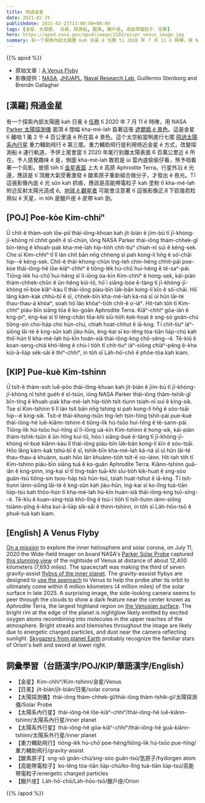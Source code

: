 ```yaml
---
title: 飛過金星
date: 2021-02-25
publishdate: 2021-02-25T13:00:00+08:00
tags: [金星，太陽圈， 日冕，探測船, 酸素, 臘戶座, 高能帶電粒子，任務]
hero: https://apod.nasa.gov/apod/image/2102/wispr_venus_image.jpg
summary: 有一个探索內部太陽圈 kah 日冕 ê 任務 tī 2020 年 7 月 11 ê 時陣，用 NASA Parker 太陽探測儀面頂 ê 闊幅 kha-mé-lah 翕著這个遮爾媠 ê 景色。
---
```


{{% apod %}}

- 原始文章：[A Venus Flyby](https://apod.nasa.gov/apod/ap210225.html)
- 影像提供：[NASA][NASA], [JHUAPL][JHUAPL], [Naval Research Lab][Naval Research Lab], Guillermo Stenborg and Brendn Gallagher


## [漢羅] 飛過金星

有一个探索內部太陽圈 kah 日冕 ê [任務][On a mission] tī 2020 年 7 月 11 ê 時陣，用 NASA [Parker 太陽探測儀][Parker Solar Probe] 面頂 ê 闊幅 kha-mé-lah 翕著這張 [遮爾媠 ê 景色][this stunning view]。這是金星 tī 離咱 1 萬 2 千 4 百公里遠 ê 所在翕 ê 景色。這个太空船當咧進行七擺 [飛過太陽系內行星][flybys of the inner planet] 重力輔助飛行 ê 第三擺。重力輔助飛行是利用倚近金星 ê 方式，改變探測船 ê 運行軌道，予伊上尾會當 tī 2020 年尾行到離太陽表面 6 百萬公里近 ê 所在。予人感覺趣味 ê 是，側面 kha-mé-lah 敢若是 ùi 雲內底偷偷仔看，煞予咱看著一个烏影。彼搭 to̍h tī [金星表面][the Venusian surface] 上大 ê 高原 Aphrodite Terra。行星外沿 ê 光邊，應該是 tī 頂層大氣受著激發 ê 酸素原子重新組合做分子，才發出 ê 夜光。Tī 這張影像內底 ê 光 sûn kah 抓痕，應該是高能帶電粒子 kah 塗粉 tī kha-mé-lah 附近反射太陽光造成 ê。[地球 ê 觀星者][Skygazers from planet Earth] 可能會注意著 tī 這張影像正爿下跤幾若粒熟似 ê 天星，in to̍h 是臘戶座 ê 皮帶 kah 劍。

## [POJ] Poe-kòe Kim-chhiⁿ

Ū chi̍t-ê thàm-soh lōe-pō͘ thài-iông-khoan kah ji̍t-bián ê jīm-bū tī jī-khòng-jī-khòng nî chhit goe̍h ê sî-chūn, iōng NASA Parker thài-iông thàm-chhek-gî bīn-téng ê khoah-pak kha-mé-lah hip-tio̍h chi̍t-tiuⁿ chiah-nī súi ê kéng-sek. Che sī Kim-chhiⁿ tī lî lán chi̍t bān nn̄g chheng sì pah kong-lí hn̄g ê só͘-chāi hip--ê kéng-sek. Chit-ê thài-khong-chûn tng-leh chìn-hêng chhit-pái poe-kòe thài-iông-hē lōe-kiâⁿ-chhiⁿ ê tiōng-le̍k hú-chō͘ hui-hêng ê tē-saⁿ-pái. Tiōng-le̍k hú-chō͘ hui-hêng sī lī-iōng óa-kīn Kim-chhiⁿ ê hong-sek, kái-piàn thàm-chhek-chûn ê ūn-hêng kúi-tō, hō͘ i siāng-bóe ē-tàng tī jī-khòng-jī-khòng nî-bóe kiâⁿ-kàu lî thài-iông piáu-bīn la̍k-bān kong-lí kīn ê só͘-chāi. Hō͘ lâng kám-kak chhù-bī ê sī, chhek-bīn kha-mé-lah ká-ná sī ùi hûn lāi-té thau-thau-á khòaⁿ, soah hō͘ lán khòaⁿ-tio̍h chi̍t-ê o͘-iáⁿ. Hit-tah to̍h tī Kim-chhiⁿ piáu-bīn siāng tōa ê ko-goân Aphrodite Terra. Kiâⁿ-chhiⁿ gōa-iân ê kng-piⁿ, èng-kai sī tī téng-chân tōa-khì siū-tio̍h kek-hoat ê sng-sò͘ goân-chú tiông-sin cho͘-ha̍p chò hūn-chú, chiah hoat-chhut ê iā-kng. Tī chi̍t-tiuⁿ iáⁿ-siōng lāi-té ê kng-sûn kah jiàu-hûn, èng-kai sī ko-lêng tòa-tiān lia̍p-chú kah thô͘-hún tī kha-mé-lah hù-kīn hoán-siā thài-iông-kng chō-sêng--ê. Tē-kiû ê koan-seng-chiá khó-lêng ē chù-ì tio̍h tī chi̍t-tiuⁿ iáⁿ-siōng chiàⁿ-pêng ē-kha kúi-ā-lia̍p se̍k-sāi ê thiⁿ-chhiⁿ, in to̍h sī La̍h-hō͘-chō ê phôe-tòa kah kiam.


## [KIP] Pue-kuè Kim-tshinn

Ū tsi̍t-ê thàm-soh luē-pōo thài-iông-khuan kah ji̍t-bián ê jīm-bū tī jī-khòng-jī-khòng nî tshit gue̍h ê sî-tsūn, iōng NASA Parker thài-iông thàm-tshik-gî bīn-tíng ê khuah-pak kha-mé-lah hip-tio̍h tsi̍t-tiunn tsiah-nī suí ê kíng-sik. Tse sī Kim-tshinn tī lî lán tsi̍t bān nn̄g tshing sì pah kong-lí hn̄g ê sóo-tsāi hip--ê kíng-sik. Tsit-ê thài-khong-tsûn tng-leh tsìn-hîng tshit-pái pue-kuè thài-iông-hē luē-kiânn-tshinn ê tiōng-li̍k hú-tsōo hui-hîng ê tē-sann-pái. Tiōng-li̍k hú-tsōo hui-hîng sī lī-iōng uá-kīn Kim-tshinn ê hong-sik, kái-piàn thàm-tshik-tsûn ê ūn-hîng kuí-tō, hōo i siāng-bué ē-tàng tī jī-khòng-jī-khòng nî-bué kiânn-kàu lî thài-iông piáu-bīn la̍k-bān kong-lí kīn ê sóo-tsāi. Hōo lâng kám-kak tshù-bī ê sī, tshik-bīn kha-mé-lah ká-ná sī uì hûn lāi-té thau-thau-á khuànn, suah hōo lán khuànn-tio̍h tsi̍t-ê oo-iánn. Hit-tah to̍h tī Kim-tshinn piáu-bīn siāng tuā ê ko-guân Aphrodite Terra. Kiânn-tshinn guā-iân ê kng-pinn, ìng-kai sī tī tíng-tsân tuā-khì sīu-tio̍h kik-huat ê sng-sòo guân-tsú tiông-sin tsoo-ha̍p tsò hūn-tsú, tsiah huat-tshut ê iā-kng. Tī tsi̍t-tiunn iánn-siōng lāi-té ê kng-sûn kah jiàu-hûn, ìng-kai sī ko-lîng tuà-tiān lia̍p-tsú kah thôo-hún tī kha-mé-lah hù-kīn huán-siā thài-iông-kng tsō-sîng--ê. Tē-kîu ê kuan-sing-tsiá khó-lîng ē tsù-ì tio̍h tī tsi̍t-tiunn iánn-siōng tsiànn-pîng ē-kha kuí-ā-lia̍p si̍k-sāi ê thinn-tshinn, in to̍h sī La̍h-hōo-tsō ê phuê-tuà kah kiam.



## [English] A Venus Flyby

[On a mission][On a mission] to explore the inner heliosphere and solar corona, on July 11, 2020 the Wide-field Imager on board NASA's [Parker Solar Probe][Parker Solar Probe] captured [this stunning view][this stunning view] of the nightside of Venus at distance of about 12,400 kilometers (7,693 miles). The spacecraft was making the third of seven gravity-assist [flybys of the inner planet][flybys of the inner planet]. The gravity-asssist flybys are designed to [use the approach][use the approach] to Venus to help the probe alter its orbit to ultimately come within 6 million kilometers (4 million miles) of the solar surface in late 2025. A surprising image, the side-looking camera seems to peer through the clouds to show a dark feature near the center known as Aphrodite Terra, the largest highland region on [the Venusian surface][the Venusian surface]. The bright rim at the edge of the planet is nightglow likely emitted by excited oxygen atoms recombining into molecules in the upper reaches of the atmosphere. Bright streaks and blemishes throughout the image are likely due to energetic charged particles, and dust near the camera reflecting sunlight. [Skygazers from planet Earth][Skygazers from planet Earth] probably recognize the familiar stars of Orion's belt and sword at lower right.


## 詞彙學習（台語漢字/POJ/KIP/華語漢字/English）

- 【金星】Kim-chhiⁿ/Kim-tshinn/金星/Venus
- 【日冕】ji̍t-bián/ji̍t-bián/日冕/solar corona
- 【太陽探測儀】thài-iông thàm-chhek-gî/thài-iông thàm-tshik-gî/太陽探測儀/Solar Probe
- 【太陽系內行星】thài-iông-hē lōe-kiâⁿ-chhiⁿ/thài-iông-hē luē-kiânn-tshinn/太陽系內行星/inner planet
- 【太陽系外行星】thài-iông-hē gōa-kiâⁿ-chhiⁿ/thài-iông-hē guā-kiânn-tshinn/太陽系外行星/inner planet
- 【重力輔助飛行】tiōng-le̍k hú-chō͘ poe-hêng/tiōng-li̍k hú-tsōo pue-hîng/重力輔助飛行/gravity-assist
- 【酸素原子】sng-sò͘ goân-chú/sng-sòo guân-tsú/氫原子/hydorgen atom
- 【高能帶電粒子】ko-lêng tòa-tiān lia̍p-chú/ko-lîng tuà-tiān lia̍p-tsú/高能帶電粒子/energetic charged particles
- 【臘戶座】La̍h-hō͘-chō/La̍h-hōo-tsō/臘戶座/Orion

{{% /apod %}}

[NASA]: https://www.nasa.gov/
[JHUAPL]: https://www.jhuapl.edu/
[Naval Research Lab]: https://www.nrl.navy.mil/
[On a mission]: https://apod.nasa.gov/apod/ap191209.html
[Parker Solar Probe]: https://www.nasa.gov/content/goddard/parker-solar-probe
[this stunning view]: https://www.nasa.gov/feature/goddard/2021/parker-solar-probe-offers-a-stunning-view-of-venus
[flybys of the inner planet]: https://blogs.nasa.gov/parkersolarprobe/2021/02/19/parker-solar-probe-primed-for-fourth-venus-flyby/
[use the approach]: https://solarsystem.nasa.gov/basics/primer/
[the Venusian surface]: https://blogs.nasa.gov/parkersolarprobe/2021/02/19/parker-solar-probe-primed-for-fourth-venus-flyby/
[Skygazers from planet Earth]: https://apod.nasa.gov/apod/ap201225.html
